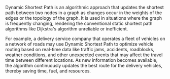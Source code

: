 

Dynamic Shortest Path is an algorithmic approach that updates the shortest path between two nodes in a graph as changes occur in the weights of the edges or the topology of the graph. It is used in situations where the graph is frequently changing, rendering the conventional static shortest path algorithms like Dijkstra's algorithm unreliable or inefficient.

For example, a delivery service company that operates a fleet of vehicles on a network of roads may use Dynamic Shortest Path to optimize vehicle routing based on real-time data like traffic jams, accidents, roadblocks, weather conditions, and other unexpected events that may affect the travel time between different locations. As new information becomes available, the algorithm continuously updates the best route for the delivery vehicles, thereby saving time, fuel, and resources.